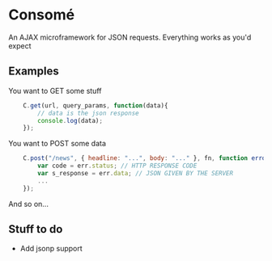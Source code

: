 # Consomé
An AJAX microframework for JSON requests. Everything works as you'd expect

## Examples
You want to GET some stuff
```javascript
	C.get(url, query_params, function(data){
		// data is the json response
		console.log(data);
	});
```

You want to POST some data

```javascript
	C.post("/news", { headline: "...", body: "..." }, fn, function errorCallback(err){
		var code = err.status; // HTTP RESPONSE CODE
		var s_response = err.data; // JSON GIVEN BY THE SERVER
		...
	});
```

And so on...

## Stuff to do
* Add jsonp support